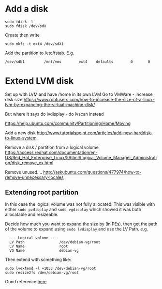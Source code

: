# Add a disk
```
sudo fdisk -l
sudo fdisk /dev/sdX
```
Create then write
```
sudo mkfs -t ext4 /dev/sdX1
```
Add the partition to /etc/fstab. E.g.
```
/dev/sdb1         /mnt/vms        ext4    defaults        0       0
```

# Extend LVM disk

Set up with LVM and have /home in its own LVM
Go to VMWare - increase disk size
https://www.rootusers.com/how-to-increase-the-size-of-a-linux-lvm-by-expanding-the-virtual-machine-disk/

But where it says do lvdisplay - do lvscan instead


https://help.ubuntu.com/community/Partitioning/Home/Moving


Add a new disk
http://www.tutorialspoint.com/articles/add-new-harddisk-to-linux-system

Remove a disk / partition from a logical volume
https://access.redhat.com/documentation/en-US/Red_Hat_Enterprise_Linux/5/html/Logical_Volume_Manager_Administration/disk_remove_ex.html


Remove unused....
http://askubuntu.com/questions/477974/how-to-remove-unnecessary-locales

## Extending root partition

In this case the logical volume was not fully allocated. This was visible with either `sudo pvdisplay` and `sudo vgdisplay` which showed it was both allocatable and resizeable.

Decide how much you want to expand the size by (in PEs), then get the path of the volume to expand using `sudo lvdisplay` and use the LV Path. e.g.

```
  --- Logical volume ---
  LV Path                /dev/debian-vg/root
  LV Name                root
  VG Name                debian-vg
```

Then extend with something like:
```
sudo lvextend -l +1033 /dev/debian-vg/root
sudo resize2fs /dev/debian-vg/root
```

Good reference [here](http://geekswing.com/geek/unix/extending-a-linux-disk-with-lvm-extending-root-partition/)